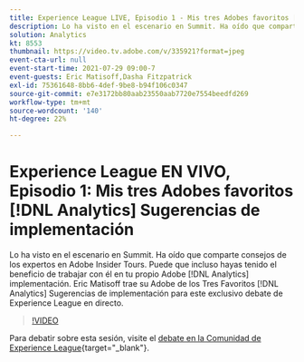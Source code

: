 ```yaml
---
title: Experience League LIVE, Episodio 1 - Mis tres Adobes favoritos [!DNL Analytics] Sugerencias de implementación
description: Lo ha visto en el escenario en Summit. Ha oído que comparte consejos de los expertos en Adobe Insider Tours. Puede que incluso hayas tenido el beneficio de trabajar con él en tu propio Adobe [!DNL Analytics] implementación. Eric Matisoff trae su Adobe de los Tres Favoritos [!DNL Analytics] Sugerencias de implementación para este exclusivo debate de Experience League en directo.
solution: Analytics
kt: 8553
thumbnail: https://video.tv.adobe.com/v/335921?format=jpeg
event-cta-url: null
event-start-time: 2021-07-29 09:00-7
event-guests: Eric Matisoff,Dasha Fitzpatrick
exl-id: 75361648-8bb6-4def-9be8-b94f106c0347
source-git-commit: e7e3172bb80aab23550aab7720e7554beedfd269
workflow-type: tm+mt
source-wordcount: '140'
ht-degree: 22%

---
```


# Experience League EN VIVO, Episodio 1: Mis tres Adobes favoritos [!DNL Analytics] Sugerencias de implementación

Lo ha visto en el escenario en Summit. Ha oído que comparte consejos de los expertos en Adobe Insider Tours. Puede que incluso hayas tenido el beneficio de trabajar con él en tu propio Adobe [!DNL Analytics] implementación. Eric Matisoff trae su Adobe de los Tres Favoritos [!DNL Analytics] Sugerencias de implementación para este exclusivo debate de Experience League en directo.

>[!VIDEO](https://video.tv.adobe.com/v/335921/?quality=12&learn=on)

Para debatir sobre esta sesión, visite el [debate en la Comunidad de Experience League](https://experienceleaguecommunities.adobe.com/t5/adobe-analytics-discussions/questions-and-discussion-for-experience-league-live-ep-1-my/td-p/419498){target="_blank"}.
